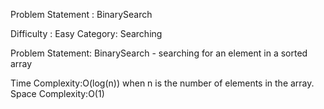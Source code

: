 Problem Statement : BinarySearch

Difficulty : Easy
Category: Searching

Problem Statement: BinarySearch - searching for an element in a sorted array

Time Complexity:O(log(n)) when n is the number of elements in the array.
Space Complexity:O(1)